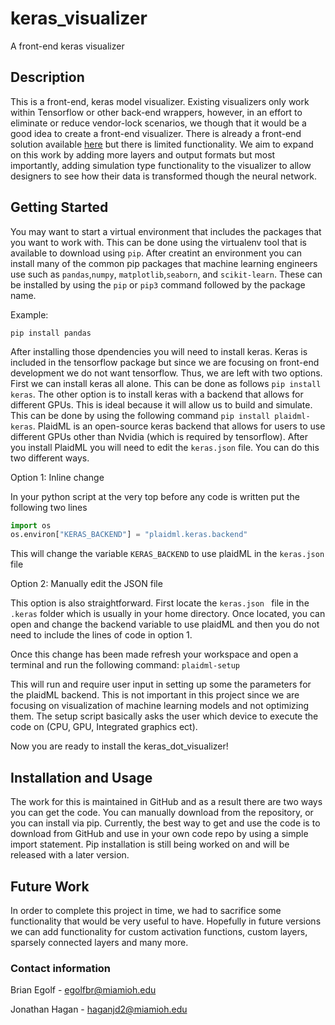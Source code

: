 # keras_visualizer
A front-end keras visualizer

## Description
This is a front-end, keras model visualizer. Existing visualizers only work within Tensorflow or other back-end wrappers, however, in an effort
to eliminate or reduce vendor-lock scenarios, we though that it would be a good idea to create a front-end visualizer. There is already a front-end
solution available [here](https://github.com/lordmahyar/keras-visualizer) but there is limited functionality. We aim to expand on this work by adding
more layers and output formats but most importantly, adding simulation type functionality to the visualizer to allow designers to see how their data 
is transformed though the neural network. 

## Getting Started
You may want to start a virtual environment that includes the packages that you want to work with. This can be done using the virtualenv tool that is available 
to download using ```pip```. After creatint an environment you can install many of the common pip packages that machine learning engineers use such as ```pandas```,```numpy```, ```matplotlib```,```seaborn```, and ```scikit-learn```. These can be installed by using the ```pip``` or ```pip3``` command followed by the package name.

Example:

```pip install pandas```

After installing those dpendencies you will need to install keras. Keras is included in the tensorflow package but since we are focusing on front-end development we do not want tensorflow. Thus, we are left with two options. First we can install keras all alone. This can be done as follows ```pip install keras```. The other option is to install keras with a backend that allows for different GPUs. This is ideal because it will allow us to build and simulate. This can be done by using the following command ```pip install plaidml-keras```. PlaidML is an open-source keras backend that allows for users to use different GPUs other than Nvidia (which is required by tensorflow). After you install PlaidML you will need to edit the ```keras.json``` file. You can do this two different ways. 

Option 1: Inline change

In your python script at the very top before any code is written put the following two lines 
```python
import os
os.environ["KERAS_BACKEND"] = "plaidml.keras.backend"
```
This will change the variable ```KERAS_BACKEND``` to use plaidML in the ```keras.json``` file

Option 2: Manually edit the JSON file 

This option is also straightforward. First locate the ```keras.json ``` file in the ```.keras``` folder which is usually in your home directory. Once located, you can open and change the backend variable to use plaidML and then you do not need to include the lines of code in option 1. 

Once this change has been made refresh your workspace and open a terminal and run the following command: 
```plaidml-setup```

This will run and require user input in setting up some the parameters for the plaidML backend. This is not important in this project since we are focusing on visualization of machine learning models and not optimizing them. The setup script basically asks the user which device to execute the code on (CPU, GPU, Integrated graphics ect).

Now you are ready to install the keras_dot_visualizer!

## Installation and Usage
The work for this is maintained in GitHub and as a result there are two ways you can get the code. You can manually download from the repository, or you can install via pip. Currently, the best way to get and use the code is to download from GitHub and use in your own code repo by using a simple import statement. Pip installation is still being worked on and will be released with a later version.

## Future Work
In order to complete this project in time, we had to sacrifice some functionality that would be very useful to have. Hopefully in future versions we can add functionality for custom activation functions, custom layers, sparsely connected layers and many more.
### Contact information
Brian Egolf - egolfbr@miamioh.edu 

Jonathan Hagan - haganjd2@miamioh.edu
